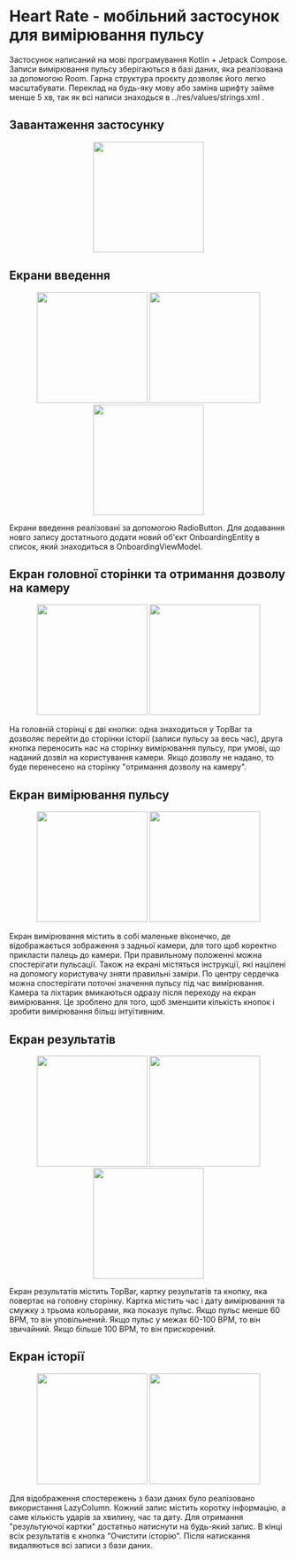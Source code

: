 # Heart Rate - мобільний застосунок для вимірювання пульсу

Застосунок написаний на мові програмування Kotlin + Jetpack Compose. Записи вимірювання пульсу зберігаються в базі даних, яка реалізована за допомогою Room.
Гарна структура проєкту дозволяє його легко масштабувати. Переклад на будь-яку мову або заміна шрифту займе менше 5 хв, так як всі написи знаходься в ../res/values/strings.xml .

## Завантаження застосунку 
<p align="center">
  <img src="https://github.com/TENOVOD/Pulsotrone/assets/57965389/e235655c-1eda-488a-9c51-9d18cb489d1b" width="200"/>
</p>

## Екрани введення
<p align="center">
  <img src="https://github.com/TENOVOD/Pulsotrone/assets/57965389/6f880de2-f10f-43d2-8bcb-7927650cbde1" width="200" />
  <img src="https://github.com/TENOVOD/Pulsotrone/assets/57965389/bebf39dd-e6a3-4b7f-8254-39fb5421ef35" width="200" />
  <img src="https://github.com/TENOVOD/Pulsotrone/assets/57965389/7bfdf09d-5a97-4e9c-b1ee-82f35bfd2dfa" width="200" />
</p>
Екрани введення реалізовані за допомогою RadioButton. Для додавання новго запису достатнього додати новий об'єкт OnboardingEntity в список, який знаходиться в OnboardingViewModel.

## Екран головної сторінки та отримання дозволу на камеру
<p align="center">
  <img src="https://github.com/TENOVOD/Pulsotrone/assets/57965389/2cbdd056-d186-423f-95a7-7afe378f4241" width="200"/>
  <img src="https://github.com/TENOVOD/Pulsotrone/assets/57965389/04b8ee61-259e-4cd9-a58c-7c02cc29a72a" width="200"/>
</p>
На головній сторінці є дві кнопки: одна знаходиться у TopBar та дозволяє перейти до сторінки історії (записи пульсу за весь час), друга кнопка переносить нас на сторінку вимірювання пульсу, при умові, що наданий дозвіл на користування камери. Якщо дозволу не надано, то буде перенесено на сторінку "отримання дозволу на камеру".

## Екран вимірювання пульсу
<p align="center">
  <img src="https://github.com/TENOVOD/Pulsotrone/assets/57965389/9952deb9-bb0a-411f-a074-015caf6b9a78" width="200"/>
  <img src="https://github.com/TENOVOD/Pulsotrone/assets/57965389/cdd1d708-f713-401d-91e9-d3c4ef399908" width="200"/>
</p>

Екран вимірювання містить в собі маленьке віконечко, де відображається зображення з задньої камери, для того щоб коректно прикласти палець до камери. При правильному положенні можна спостерігати пульсації. Також на екрані містяться інструкції, які націлені на допомогу користувачу зняти правильні заміри. По центру сердечка можна спостерігати поточні значення пульсу під час вимірювання.
Камера та ліхтарик вмикаються одразу після переходу на екран вимірювання. Це зроблено для того, щоб зменшити кількість кнопок і зробити вимірювання більш інтуїтивним.

## Екран результатів
<p align="center">
  <img src="https://github.com/TENOVOD/Pulsotrone/assets/57965389/20912645-25c4-48e9-90ef-8a464cbd28d0" width="200" />
  <img src="https://github.com/TENOVOD/Pulsotrone/assets/57965389/815faf70-fb6a-44a2-b0a7-c0f05f6e8f0c" width="200" />
  <img src="https://github.com/TENOVOD/Pulsotrone/assets/57965389/e9c136fd-70c7-42d6-b322-065d0bdcb0b3" width="200" />
</p>
Екран результатів містить TopBar, картку результатів та кнопку, яка повертає на головну сторінку. Картка містить час і дату вимірювання та смужку з трьома кольорами, яка показує пульс. Якщо пульс менше 60 BPM, то він уповільнений. Якщо пульс у межах 60-100 BPM, то він звичайний. Якщо більше 100 BPM, то він прискорений.

## Екран історії 
<p align="center">
  <img src="https://github.com/TENOVOD/Pulsotrone/assets/57965389/c720ae55-e9c9-4533-9695-c1042fc780e9" width="200"/>
  <img src="https://github.com/TENOVOD/Pulsotrone/assets/57965389/bf8df95d-a829-43ba-89d2-16abf731c2ff" width="200"/>
</p>

Для відображення спостережень з бази даних було реалізовано використання LazyColumn. Кожний запис містить коротку інформацію, а саме кількість ударів за хвилину, час та дату. Для отримання "результуючої картки" достатньо натиснути на будь-який запис. В кінці всіх результатів є кнопка "Очистити історію". Після натискання видаляються всі записи з бази даних. 
